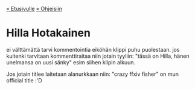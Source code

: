 [« Etusivulle](https://21tiko4.github.io/tiimiesittely/) [« Ohjeisiin](https://21tiko4.github.io/tiimiesittely/scripts/)

# Hilla Hotakainen

ei välttämättä tarvi kommentointia eiköhän klippi puhu puolestaan.
jos kuitenki tarvitaan kommenttiraitaa niin jotain tyyliin:
"tässä on Hilla, hänen unelmansa on uusi sänky" esim siihen klipin alkuun.

Jos jotain titlee laitetaan alanurkkaan niin: 
"crazy ffxiv fisher" on mun official title :'D